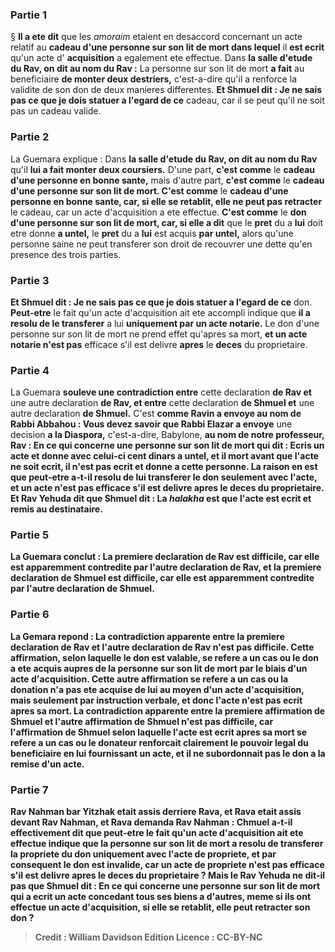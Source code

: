 
### Partie 1
§ <b>Il a ete dit</b> que les <i>amoraim</i> etaient en desaccord concernant un acte relatif au <b>cadeau d'une personne sur son lit de mort dans lequel</b> il <b>est ecrit</b> qu'un acte d' <b>acquisition</b> a egalement ete effectue. Dans <b>la salle d'etude du Rav, on dit au nom du Rav :</b> La personne sur son lit de mort <b>a fait</b> au beneficiaire <b>de monter deux destriers,</b> c'est-a-dire qu'il a renforce la validite de son don de deux manieres differentes. <b>Et Shmuel dit : Je ne sais pas ce que je dois statuer a l'egard de ce</b> cadeau, car il se peut qu'il ne soit pas un cadeau valide.

### Partie 2
La Guemara explique : Dans <b>la salle d'etude du Rav, on dit au nom du Rav</b> qu'il <b>lui a fait monter deux coursiers.</b> D'une part, <b>c'est comme</b> le <b>cadeau d'une personne en bonne sante,</b> mais d'autre part, <b>c'est comme</b> le <b>cadeau d'une personne sur son lit de mort. C'est comme</b> le <b>cadeau d'une personne en bonne sante, car, si elle se retablit, elle ne peut pas retracter</b> le cadeau, car un acte d'acquisition a ete effectue. <b>C'est comme</b> le <b>don d'une personne sur son lit de mort, car, si elle a dit</b> que le <b>pret</b> du a <b>lui</b> doit etre donne <b>a untel,</b> le <b>pret</b> du a <b>lui</b> est acquis <b>par untel,</b> alors qu'une personne saine ne peut transferer son droit de recouvrer une dette qu'en presence des trois parties.

### Partie 3
<b>Et Shmuel dit : Je ne sais pas ce que je dois statuer a l'egard de ce</b> don. <b>Peut-etre</b> le fait qu'un acte d'acquisition ait ete accompli indique que <b>il a resolu de le transferer</b> a lui <b>uniquement par un acte notarie.</b> Le don d'une personne sur son lit de mort ne prend effet qu'apres sa mort, <b>et un acte notarie n'est pas</b> efficace s'il est delivre <b>apres</b> le <b>deces</b> du proprietaire.

### Partie 4
La Guemara <b>souleve une contradiction entre</b> cette declaration <b>de Rav et</b> une autre declaration <b>de Rav, et entre</b> cette declaration <b>de Shmuel et</b> une autre declaration <b>de Shmuel.</b> C'est <b>comme Ravin a envoye au nom de Rabbi Abbahou : Vous devez savoir que Rabbi Elazar a envoye</b> une decision <b>a la Diaspora,</b> c'est-a-dire, Babylone, <b>au nom de notre professeur, Rav : En ce qui concerne <b>une personne sur son lit de mort qui dit : Ecris</b> un acte <b>et donne</b> avec celui-ci <b>cent dinars a untel, et</b> il <b>mort</b> avant que l'acte ne soit ecrit, <b>il n'est pas ecrit et donne</b> a cette personne. La raison en est que <b>peut-etre a-t-il resolu de lui transferer</b> le don <b>seulement avec</b> l'<b>acte, et un acte n'est pas</b> efficace s'il est delivre <b>apres</b> le <b>deces</b> du proprietaire. <b>Et Rav Yehuda dit</b> que <b>Shmuel dit : La <i>halakha</i></b> est que l'acte <b>est ecrit et remis</b> au destinataire.

### Partie 5
La Guemara conclut : La premiere declaration <b>de Rav est difficile,</b> car elle est apparemment contredite <b>par</b> l'autre declaration <b>de Rav,</b> et la premiere declaration <b>de Shmuel est difficile,</b> car elle est apparemment contredite <b>par</b> l'autre declaration <b>de Shmuel.</b>

### Partie 6
La Gemara repond : La contradiction apparente <b>entre</b> la premiere declaration <b>de Rav</b> et l'autre declaration <b>de Rav</b> n'est <b>pas difficile. Cette</b> affirmation, selon laquelle le don est valable, se refere a un cas <b>ou le don <b>a ete acquis aupres</b> de la personne sur son lit de mort par le biais d'un acte d'acquisition. <b>Cette</b> autre affirmation se refere a un cas <b>ou</b> la donation <b>n'a pas ete acquise de lui</b> au moyen d'un acte d'acquisition, mais seulement par instruction verbale, et donc l'acte n'est pas ecrit apres sa mort. La contradiction apparente <b>entre</b> la premiere affirmation <b>de Shmuel</b> et l'autre affirmation <b>de Shmuel</b> n'est <b>pas difficile,</b> car l'affirmation de Shmuel selon laquelle l'acte est ecrit apres sa mort se refere a un cas <b>ou</b> le donateur <b>renforcait clairement le</b> <b>pouvoir</b> legal du beneficiaire en lui fournissant un acte, et il ne subordonnait pas le don a la remise d'un acte.

### Partie 7
<b>Rav Nahman bar Yitzhak etait assis derriere Rava, et Rava etait assis devant Rav Nahman,</b> et Rava <b>demanda</b> Rav Nahman : <b>Chmuel</b> a-t-il effectivement <b>dit</b> que <b>peut-etre</b> le fait qu'un acte d'acquisition ait ete effectue indique que la personne sur son lit de mort a <b>resolu de transferer</b> la propriete du don <b>uniquement avec</b> l'<b>acte de propriete, et</b> par consequent le don est invalide, car <b>un acte de propriete n'est pas</b> efficace s'il est delivre <b>apres</b> le <b>deces</b> du proprietaire ? <b>Mais le Rav Yehuda ne dit-il pas</b> que <b>Shmuel dit :</b> En ce qui concerne <b>une personne sur son lit de mort qui a ecrit</b> un acte concedant <b>tous ses biens a d'autres, meme si</b> ils ont <b>effectue un acte d'acquisition,</b> si <b>elle se retablit, elle peut retracter</b> son don ?

>Credit : William Davidson Edition
>Licence : CC-BY-NC
